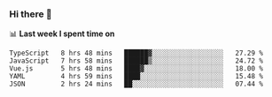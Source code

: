 ### Hi there 👋

<!--
**DBvc/DBvc** is a ✨ _special_ ✨ repository because its `README.md` (this file) appears on your GitHub profile.

Here are some ideas to get you started:

- 🔭 I’m currently working on ...
- 🌱 I’m currently learning ...
- 👯 I’m looking to collaborate on ...
- 🤔 I’m looking for help with ...
- 💬 Ask me about ...
- 📫 How to reach me: ...
- 😄 Pronouns: ...
- ⚡ Fun fact: ...
-->

📊 **Last week I spent time on**
<!--START_SECTION:waka-->
```text
TypeScript   8 hrs 48 mins   ██████▓░░░░░░░░░░░░░░░░░░   27.29 % 
JavaScript   7 hrs 58 mins   ██████▒░░░░░░░░░░░░░░░░░░   24.72 % 
Vue.js       5 hrs 48 mins   ████▓░░░░░░░░░░░░░░░░░░░░   18.00 % 
YAML         4 hrs 59 mins   ████░░░░░░░░░░░░░░░░░░░░░   15.48 % 
JSON         2 hrs 24 mins   ██░░░░░░░░░░░░░░░░░░░░░░░   07.44 % 
```
<!--END_SECTION:waka-->
